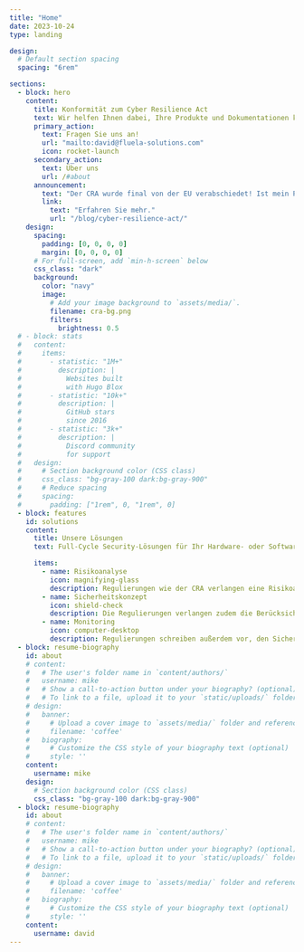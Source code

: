 ```yaml
---
title: "Home"
date: 2023-10-24
type: landing

design:
  # Default section spacing
  spacing: "6rem"

sections:
  - block: hero
    content:
      title: Konformität zum Cyber Resilience Act
      text: Wir helfen Ihnen dabei, Ihre Produkte und Dokumentationen konform zu aktuellen EU IT-Sicherheitsrichtlinien zu gestalten.
      primary_action:
        text: Fragen Sie uns an!
        url: "mailto:david@fluela-solutions.com"
        icon: rocket-launch
      secondary_action:
        text: Über uns
        url: /#about
      announcement:
        text: "Der CRA wurde final von der EU verabschiedet! Ist mein Produkt betroffen?"
        link:
          text: "Erfahren Sie mehr."
          url: "/blog/cyber-resilience-act/"
    design:
      spacing:
        padding: [0, 0, 0, 0]
        margin: [0, 0, 0, 0]
      # For full-screen, add `min-h-screen` below
      css_class: "dark"
      background:
        color: "navy"
        image:
          # Add your image background to `assets/media/`.
          filename: cra-bg.png
          filters:
            brightness: 0.5
  # - block: stats
  #   content:
  #     items:
  #       - statistic: "1M+"
  #         description: |
  #           Websites built
  #           with Hugo Blox
  #       - statistic: "10k+"
  #         description: |
  #           GitHub stars
  #           since 2016
  #       - statistic: "3k+"
  #         description: |
  #           Discord community
  #           for support
  #   design:
  #     # Section background color (CSS class)
  #     css_class: "bg-gray-100 dark:bg-gray-900"
  #     # Reduce spacing
  #     spacing:
  #       padding: ["1rem", 0, "1rem", 0]
  - block: features
    id: solutions
    content:
      title: Unsere Lösungen
      text: Full-Cycle Security-Lösungen für Ihr Hardware- oder Softwareprodukt. Konzentrieren Sie sich auf Ihr Kerngeschäft.

      items:
        - name: Risikoanalyse
          icon: magnifying-glass
          description: Regulierungen wie der CRA verlangen eine Risikoanalyse als Bestandteil der technischen Dokumentation Ihres Produkts. Wir unterstützen Sie bei der Durchführung der Analyse und der Erstellung der entsprechenden Dokumentation.
        - name: Sicherheitskonzept
          icon: shield-check
          description: Die Regulierungen verlangen zudem die Berücksichtigung von Cybersicherheit während des gesamten Produktlebenszyklus. Wir unterstützen Sie gerne dabei, Ihr Produkt sicher zu gestalten und beraten Sie zu wirksamen Maßnahmen, die Sicherheitsrisiken minimieren.
        - name: Monitoring
          icon: computer-desktop
          description: Regulierungen schreiben außerdem vor, den Sicherheitszustand Ihres Produkts während des Betriebs zu überprüfen und Sicherheitsvorfälle zu melden. Wir entwickeln gerne gemeinsam mit Ihnen Lösungen, um den sicheren Betrieb Ihres Produkts zu beurteilen.
  - block: resume-biography
    id: about
    # content:
    #   # The user's folder name in `content/authors/`
    #   username: mike
    #   # Show a call-to-action button under your biography? (optional)
    #   # To link to a file, upload it to your `static/uploads/` folder
    # design:
    #   banner:
    #     # Upload a cover image to `assets/media/` folder and reference its filename here (optional)
    #     filename: 'coffee'
    #   biography:
    #     # Customize the CSS style of your biography text (optional)
    #     style: ''
    content:
      username: mike
    design:
      # Section background color (CSS class)
      css_class: "bg-gray-100 dark:bg-gray-900"
  - block: resume-biography
    id: about
    # content:
    #   # The user's folder name in `content/authors/`
    #   username: mike
    #   # Show a call-to-action button under your biography? (optional)
    #   # To link to a file, upload it to your `static/uploads/` folder
    # design:
    #   banner:
    #     # Upload a cover image to `assets/media/` folder and reference its filename here (optional)
    #     filename: 'coffee'
    #   biography:
    #     # Customize the CSS style of your biography text (optional)
    #     style: ''
    content:
      username: david
---
```

